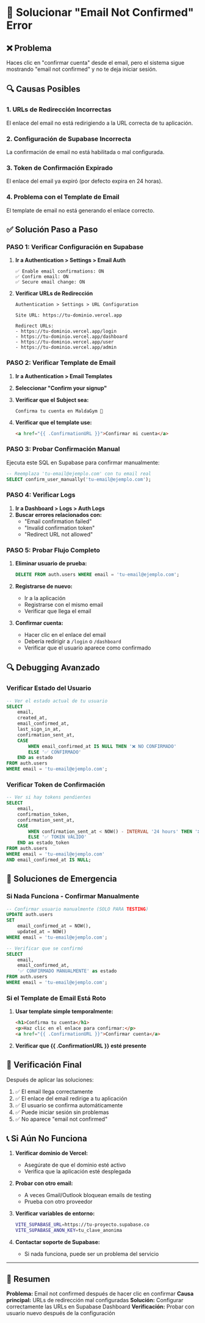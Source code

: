 # 🔧 Solucionar "Email Not Confirmed" Error

## ❌ Problema
Haces clic en "confirmar cuenta" desde el email, pero el sistema sigue mostrando "email not confirmed" y no te deja iniciar sesión.

## 🔍 Causas Posibles

### 1. **URLs de Redirección Incorrectas**
El enlace del email no está redirigiendo a la URL correcta de tu aplicación.

### 2. **Configuración de Supabase Incorrecta**
La confirmación de email no está habilitada o mal configurada.

### 3. **Token de Confirmación Expirado**
El enlace del email ya expiró (por defecto expira en 24 horas).

### 4. **Problema con el Template de Email**
El template de email no está generando el enlace correcto.

## ✅ Solución Paso a Paso

### PASO 1: Verificar Configuración en Supabase

1. **Ir a Authentication > Settings > Email Auth**
   ```
   ✅ Enable email confirmations: ON
   ✅ Confirm email: ON
   ✅ Secure email change: ON
   ```

2. **Verificar URLs de Redirección**
   ```
   Authentication > Settings > URL Configuration
   
   Site URL: https://tu-dominio.vercel.app
   
   Redirect URLs:
   - https://tu-dominio.vercel.app/login
   - https://tu-dominio.vercel.app/dashboard
   - https://tu-dominio.vercel.app/user
   - https://tu-dominio.vercel.app/admin
   ```

### PASO 2: Verificar Template de Email

1. **Ir a Authentication > Email Templates**
2. **Seleccionar "Confirm your signup"**
3. **Verificar que el Subject sea:**
   ```
   Confirma tu cuenta en MaldaGym 🎉
   ```

4. **Verificar que el template use:**
   ```html
   <a href="{{ .ConfirmationURL }}">Confirmar mi cuenta</a>
   ```

### PASO 3: Probar Confirmación Manual

Ejecuta este SQL en Supabase para confirmar manualmente:

```sql
-- Reemplaza 'tu-email@ejemplo.com' con tu email real
SELECT confirm_user_manually('tu-email@ejemplo.com');
```

### PASO 4: Verificar Logs

1. **Ir a Dashboard > Logs > Auth Logs**
2. **Buscar errores relacionados con:**
   - "Email confirmation failed"
   - "Invalid confirmation token"
   - "Redirect URL not allowed"

### PASO 5: Probar Flujo Completo

1. **Eliminar usuario de prueba:**
   ```sql
   DELETE FROM auth.users WHERE email = 'tu-email@ejemplo.com';
   ```

2. **Registrarse de nuevo:**
   - Ir a la aplicación
   - Registrarse con el mismo email
   - Verificar que llega el email

3. **Confirmar cuenta:**
   - Hacer clic en el enlace del email
   - Debería redirigir a `/login` o `/dashboard`
   - Verificar que el usuario aparece como confirmado

## 🔍 Debugging Avanzado

### Verificar Estado del Usuario

```sql
-- Ver el estado actual de tu usuario
SELECT 
    email,
    created_at,
    email_confirmed_at,
    last_sign_in_at,
    confirmation_sent_at,
    CASE 
        WHEN email_confirmed_at IS NULL THEN '❌ NO CONFIRMADO'
        ELSE '✅ CONFIRMADO'
    END as estado
FROM auth.users 
WHERE email = 'tu-email@ejemplo.com';
```

### Verificar Token de Confirmación

```sql
-- Ver si hay tokens pendientes
SELECT 
    email,
    confirmation_token,
    confirmation_sent_at,
    CASE 
        WHEN confirmation_sent_at < NOW() - INTERVAL '24 hours' THEN '❌ TOKEN EXPIRADO'
        ELSE '✅ TOKEN VÁLIDO'
    END as estado_token
FROM auth.users 
WHERE email = 'tu-email@ejemplo.com' 
AND email_confirmed_at IS NULL;
```

## 🚨 Soluciones de Emergencia

### Si Nada Funciona - Confirmar Manualmente

```sql
-- Confirmar usuario manualmente (SOLO PARA TESTING)
UPDATE auth.users 
SET 
    email_confirmed_at = NOW(),
    updated_at = NOW()
WHERE email = 'tu-email@ejemplo.com';

-- Verificar que se confirmó
SELECT 
    email,
    email_confirmed_at,
    '✅ CONFIRMADO MANUALMENTE' as estado
FROM auth.users 
WHERE email = 'tu-email@ejemplo.com';
```

### Si el Template de Email Está Roto

1. **Usar template simple temporalmente:**
   ```html
   <h1>Confirma tu cuenta</h1>
   <p>Haz clic en el enlace para confirmar:</p>
   <a href="{{ .ConfirmationURL }}">Confirmar cuenta</a>
   ```

2. **Verificar que {{ .ConfirmationURL }} esté presente**

## 🎯 Verificación Final

Después de aplicar las soluciones:

1. ✅ El email llega correctamente
2. ✅ El enlace del email redirige a tu aplicación
3. ✅ El usuario se confirma automáticamente
4. ✅ Puede iniciar sesión sin problemas
5. ✅ No aparece "email not confirmed"

## 📞 Si Aún No Funciona

1. **Verificar dominio de Vercel:**
   - Asegúrate de que el dominio esté activo
   - Verifica que la aplicación esté desplegada

2. **Probar con otro email:**
   - A veces Gmail/Outlook bloquean emails de testing
   - Prueba con otro proveedor

3. **Verificar variables de entorno:**
   ```bash
   VITE_SUPABASE_URL=https://tu-proyecto.supabase.co
   VITE_SUPABASE_ANON_KEY=tu_clave_anonima
   ```

4. **Contactar soporte de Supabase:**
   - Si nada funciona, puede ser un problema del servicio

---

## 📝 Resumen

**Problema:** Email not confirmed después de hacer clic en confirmar
**Causa principal:** URLs de redirección mal configuradas
**Solución:** Configurar correctamente las URLs en Supabase Dashboard
**Verificación:** Probar con usuario nuevo después de la configuración
